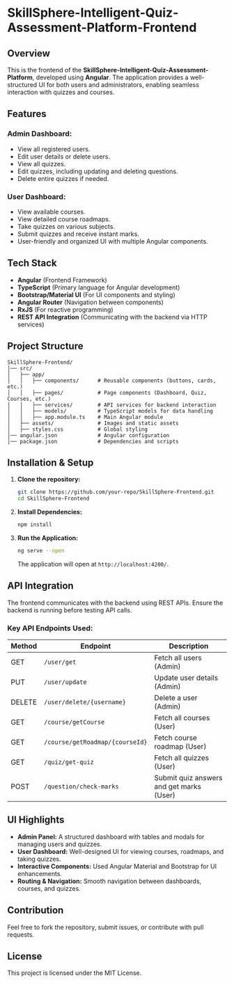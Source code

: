 # SkillSphere-Intelligent-Quiz-Assessment-Platform-Frontend

## Overview
This is the frontend of the **SkillSphere-Intelligent-Quiz-Assessment-Platform**, developed using **Angular**. The application provides a well-structured UI for both users and administrators, enabling seamless interaction with quizzes and courses.

## Features
### Admin Dashboard:
- View all registered users.
- Edit user details or delete users.
- View all quizzes.
- Edit quizzes, including updating and deleting questions.
- Delete entire quizzes if needed.

### User Dashboard:
- View available courses.
- View detailed course roadmaps.
- Take quizzes on various subjects.
- Submit quizzes and receive instant marks.
- User-friendly and organized UI with multiple Angular components.

## Tech Stack
- **Angular** (Frontend Framework)
- **TypeScript** (Primary language for Angular development)
- **Bootstrap/Material UI** (For UI components and styling)
- **Angular Router** (Navigation between components)
- **RxJS** (For reactive programming)
- **REST API Integration** (Communicating with the backend via HTTP services)

## Project Structure
```
SkillSphere-Frontend/
│── src/
│   ├── app/
│   │   ├── components/      # Reusable components (buttons, cards, etc.)
│   │   ├── pages/           # Page components (Dashboard, Quiz, Courses, etc.)
│   │   ├── services/        # API services for backend interaction
│   │   ├── models/          # TypeScript models for data handling
│   │   ├── app.module.ts    # Main Angular module
│   ├── assets/              # Images and static assets
│   ├── styles.css           # Global styling
│── angular.json             # Angular configuration
│── package.json             # Dependencies and scripts
```

## Installation & Setup
1. **Clone the repository:**
   ```sh
   git clone https://github.com/your-repo/SkillSphere-Frontend.git
   cd SkillSphere-Frontend
   ```

2. **Install Dependencies:**
   ```sh
   npm install
   ```

3. **Run the Application:**
   ```sh
   ng serve --open
   ```
   The application will open at `http://localhost:4200/`.

## API Integration
The frontend communicates with the backend using REST APIs. Ensure the backend is running before testing API calls.

### Key API Endpoints Used:
| Method | Endpoint                        | Description |
|--------|---------------------------------|-------------|
| GET    | `/user/get`                     | Fetch all users (Admin) |
| PUT    | `/user/update`                  | Update user details (Admin) |
| DELETE | `/user/delete/{username}`       | Delete a user (Admin) |
| GET    | `/course/getCourse`             | Fetch all courses (User) |
| GET    | `/course/getRoadmap/{courseId}` | Fetch course roadmap (User) |
| GET    | `/quiz/get-quiz`                | Fetch all quizzes (User) |
| POST   | `/question/check-marks`         | Submit quiz answers and get marks (User) |

## UI Highlights
- **Admin Panel:** A structured dashboard with tables and modals for managing users and quizzes.
- **User Dashboard:** Well-designed UI for viewing courses, roadmaps, and taking quizzes.
- **Interactive Components:** Used Angular Material and Bootstrap for UI enhancements.
- **Routing & Navigation:** Smooth navigation between dashboards, courses, and quizzes.

## Contribution
Feel free to fork the repository, submit issues, or contribute with pull requests.

## License
This project is licensed under the MIT License.
